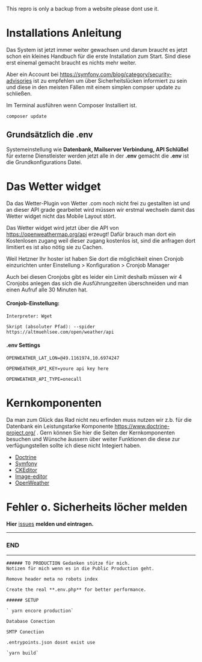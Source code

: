 This repro is only a backup from a website please dont use it.

# Installations Anleitung
Das System ist jetzt immer weiter gewachsen und darum braucht es 
jetzt schon ein kleines Handbuch für die erste Installation zum 
Start.  Sind diese erst einemal gemacht braucht es nichts mehr weiter.  

Aber ein Account bei https://symfony.com/blog/category/security-advisories 
ist zu empfehlen um über Sicherheitslücken informiert zu sein und diese in den 
meisten Fällen mit einem simplen compser update zu schließen.

Im Terminal ausführen wenn Composer Installiert ist.

`composer update`

## Grundsätzlich die .env
Systemeinstellung wie **Datenbank, Mailserver Verbindung, API Schlüßel** für externe Dienstleister werden jetzt alle in der **.env**  gemacht die **.env** ist die Grundkonfigurations Datei.

# Das Wetter widget
Da das Wetter-Plugin von Wetter .com noch nicht frei zu gestallten ist und an dieser API grade gearbeitet wird müssen wir erstmal wechseln damit das Wetter widget nicht das Mobile Layout stört.

Das Wetter widget wird jetzt über die API von https://openweathermap.org/api erzeugt!  Dafür brauch man dort ein Kostenlosen zugang weil dieser zugang kostenlos ist,  sind die anfragen dort limitiert es ist also nötig sie zu Cachen.

Weil Hetzner Ihr hoster ist haben Sie dort die möglichkeit einen Cronjob einzurichten unter Einstellung > Konfiguration > Cronjob Manager 

Auch bei diesen Cronjobs gibt es leider ein Limit deshalb müssen wir 4 Cronjobs anlegen das sich die Ausführungzeiten überschneiden und man einen Aufruf alle 30 Minuten hat.

#### Cronjob-Einstellung:

`Interpreter: Wget`

`Skript (absoluter Pfad): --spider https://altmuehlsee.com/open/weather/api`

#### .env Settings
`OPENWEATHER_LAT_LON=@49.1161974,10.6974247`

`OPENWEATHER_API_KEY=youre api key here`

`OPENWEATHER_API_TYPE=onecall`

# Kernkomponenten
Da man zum Glück das Rad nicht neu erfinden muss nutzen wir z.b. für die Datenbank ein Leistungstarke Komponente https://www.doctrine-project.org/ . Gern können Sie hier die Seiten der Kernkomponenten besuchen 
und Wünsche äussern über weiter Funktionen die diese zur verfügungstellen sollte ich diese nicht Integiert haben.

- [Doctrine](https://www.doctrine-project.org/)
- [Symfony](https://symfony.com/doc/current/components/index.html)
- [CKEditor](https://ckeditor.com/ckeditor-5/)
- [Image-editor](https://ui.toast.com/tui-image-editor/)
- [OpenWeather](https://openweathermap.org/api)


# Fehler o. Sicherheits löcher melden

**Hier** [issues](https://github.com/rogergerecke/alt-sym/issues) **melden und eintragen.**

---

### END

---

```
###### TO PRODUCTION Gedanken stütze für mich.
Notizen für mich wenn es in die Public Production geht.

Remove header meta no robots index

Create the real **.env.php** for better performance.

###### SETUP

` yarn encore production`

Database Conection

SMTP Conection

.entrypoints.json dosnt exist use

`yarn build`
